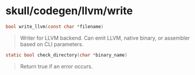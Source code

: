# skull/codegen/llvm/write

```c
bool write_llvm(const char *filename)
```

> Writer for LLVM backend. Can emit LLVM, native binary, or assembler based
> on CLI parameters.

```c
static bool check_directory(char *binary_name)
```

> Return true if an error occurs.


